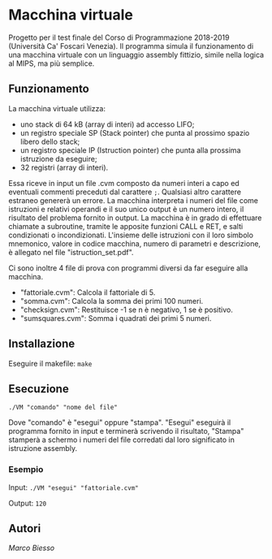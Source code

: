 # Macchina virtuale

Progetto per il test finale del Corso di Programmazione 2018-2019 (Università Ca' Foscari Venezia).
Il programma simula il funzionamento di una macchina virtuale con un linguaggio assembly fittizio, simile nella logica al MIPS, ma più semplice.

## Funzionamento

La macchina virtuale utilizza:
- uno stack di 64 kB (array di interi) ad accesso LIFO;
- un registro speciale SP (Stack pointer) che punta al prossimo spazio libero dello stack;
- un registro speciale IP (Istruction pointer) che punta alla prossima istruzione da eseguire;
- 32 registri (array di interi).

Essa riceve in input un file .cvm composto da numeri interi a capo ed eventuali commenti preceduti dal carattere ```;```. Qualsiasi altro carattere estraneo genererà un errore.
La macchina interpreta i numeri del file come istruzioni e relativi operandi e il suo unico output è un numero intero, il risultato del problema fornito in output.
La macchina è in grado di effettuare chiamate a subroutine, tramite le apposite funzioni CALL e RET, e salti condizionati o incondizionati.
L'insieme delle istruzioni con il loro simbolo mnemonico, valore in codice macchina, numero di parametri e descrizione, è allegato nel file "istruction_set.pdf".

Ci sono inoltre 4 file di prova con programmi diversi da far eseguire alla macchina.
- "fattoriale.cvm": Calcola il fattoriale di 5.
- "somma.cvm": Calcola la somma dei primi 100 numeri.
- "checksign.cvm": Restituisce -1 se n è negativo, 1 se è positivo.
- "sumsquares.cvm": Somma i quadrati dei primi 5 numeri.

## Installazione

Eseguire il makefile:
```make```

## Esecuzione

```./VM "comando" "nome del file"```

Dove "comando" è "esegui" oppure "stampa".
"Esegui" eseguirà il programma fornito in input e terminerà scrivendo il risultato,
"Stampa" stamperà a schermo i numeri del file corredati dal loro significato in istruzione assembly.

### Esempio

Input:
```./VM "esegui" "fattoriale.cvm"```

Output:
```120```

## Autori

*Marco Biesso*
